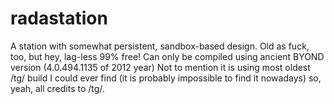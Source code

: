 # radastation
 A station with somewhat persistent, sandbox-based design. Old as fuck, too, but hey, lag-less 99% free!
 Can only be compiled using ancient BYOND version (4.0.494.1135 of 2012 year)
 Not to mention it is using most oldest /tg/ build I could ever find (it is probably impossible to find it nowadays) so, yeah, all credits to /tg/.
